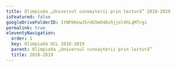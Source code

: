 ```yaml
---
title: Olimpiada „Universul cunoașterii prin lectură” 2018-2019
isFeatured: false
googleDriveFolderID: 1tNPbKewJ5rdG5mO4Qshjjol4hLqMTrgi
permalink: true
eleventyNavigation:
  order: 1
  key: Olimpiada UCL 2018-2019
  parent: Olimpiada „Universul cunoașterii prin lectură”
  title: 2018-2019
---
```

